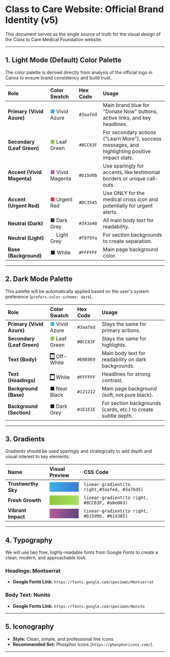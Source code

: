 # Class to Care Website: Official Brand Identity (v5)

This document serves as the single source of truth for the visual design of the Class to Care Medical Foundation website.

---

## 1. Light Mode (Default) Color Palette

The color palette is derived directly from analysis of the official logo in Canva to ensure brand consistency and build trust.

| Role | Color Swatch | Hex Code | Usage |
| :--- | :--- | :--- | :--- |
| **Primary (Vivid Azure)** | <span style="color:#3aafed;">■</span> Vivid Azure | `#3aafed` | Main brand blue for "Donate Now" buttons, active links, and key headlines. |
| **Secondary (Leaf Green)** | <span style="color:#8CC63F;">■</span> Leaf Green | `#8CC63F` | For secondary actions ("Learn More"), success messages, and highlighting positive impact stats. |
| **Accent (Vivid Magenta)** | <span style="color:#b15d9b;">■</span> Vivid Magenta | `#b15d9b` | Use sparingly for accents, like testimonial borders or unique call-outs. |
| **Accent (Urgent Red)** | <span style="color:#DC3545;">■</span> Urgent Red | `#DC3545` | Use ONLY for the medical cross icon and potentially for urgent alerts. |
| **Neutral (Dark)** | <span style="color:#343a40;">■</span> Dark Grey | `#343a40` | All main body text for readability. |
| **Neutral (Light)** | <span style="color:#f8f9fa;">■</span> Light Grey | `#f8f9fa` | For section backgrounds to create separation. |
| **Base (Background)** | <span style="border: 1px solid #ccc;">■</span> White | `#FFFFFF` | Main page background color. |

---

## 2. Dark Mode Palette

This palette will be automatically applied based on the user's system preference (`prefers-color-scheme: dark`).

| Role | Color Swatch | Hex Code | Usage |
| :--- | :--- | :--- | :--- |
| **Primary (Vivid Azure)** | <span style="color:#3aafed;">■</span> Vivid Azure | `#3aafed` | Stays the same for primary actions. |
| **Secondary (Leaf Green)** | <span style="color:#8CC63F;">■</span> Leaf Green | `#8CC63F` | Stays the same for highlights. |
| **Text (Body)** | <span style="color:#E0E0E0; background-color: #121212">■</span> Off-White | `#E0E0E0` | Main body text for readability on dark backgrounds. |
| **Text (Headings)** | <span style="color:#FFFFFF; background-color: #121212">■</span> White | `#FFFFFF` | Headlines for strong contrast. |
| **Background (Base)** | <span style="color:#121212;">■</span> Near Black | `#121212` | Main page background (soft, not pure black). |
| **Background (Section)** | <span style="color:#1E1E1E;">■</span> Dark Grey | `#1E1E1E` | For section backgrounds (cards, etc.) to create subtle depth. |

---

## 3. Gradients

Gradients should be used sparingly and strategically to add depth and visual interest to key elements.

| Name | Visual Preview | CSS Code |
| :--- | :--- | :--- |
| **Trustworthy Sky** | <span style="display: block; width: 100%; height: 30px; background: linear-gradient(to right, #3aafed, #3a7bd5);"></span> | `linear-gradient(to right,#3aafed, #3a7bd5)` |
| **Fresh Growth** | <span style="display: block; width: 100%; height: 30px; background: linear-gradient(to right, #8CC63F, #a8e063);"></span> | `linear-gradient(to right, #8CC63F, #a8e063)` |
| **Vibrant Impact** | <span style="display: block; width: 100%; height: 30px; background: linear-gradient(to right, #b15d9b, #614385);"></span> | `linear-gradient(to right, #b15d9b, #614385)` |

---

## 4. Typography

We will use two free, highly-readable fonts from Google Fonts to create a clean, modern, and approachable look.

### Headings: Montserrat

- **Google Fonts Link:** `https://fonts.google.com/specimen/Montserrat`

### Body Text: Nunito

- **Google Fonts Link:** `https://fonts.google.com/specimen/Nunito`

---

## 5. Iconography

- **Style:** Clean, simple, and professional line icons.
- **Recommended Set:** Phosphor Icons (`https://phosphoricons.com/`).

---